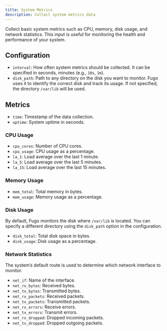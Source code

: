 ```yaml
---
title: System Metrics
description: Collect system metrics data
---
```


Collect basic system metrics such as CPU, memory, disk usage, and network statistics. This input is useful for monitoring the health and performance of your system.

## Configuration

- `interval`: How often system metrics should be collected. It can be specified in seconds, minutes (e.g., `10s`, `1m`).
- `disk_path`: Path to any directory on the disk you want to monitor. Fugo uses it to identify the correct disk and track its usage. If not specified, the directory `/var/lib` will be used.

## Metrics

- `time`: Timestamp of the data collection.
- `uptime`: System uptime in seconds.

### CPU Usage

- `cpu_cores`: Number of CPU cores.
- `cpu_usage`: CPU usage as a percentage.
- `la_1`: Load average over the last 1 minute.
- `la_5`: Load average over the last 5 minutes.
- `la_15`: Load average over the last 15 minutes.

### Memory Usage

- `mem_total`: Total memory in bytes.
- `mem_usage`: Memory usage as a percentage.

### Disk Usage

By default, Fugo monitors the disk where `/var/lib` is located. You can specify a different directory using the `disk_path` option in the configuration.

- `disk_total`: Total disk space in bytes.
- `disk_usage`: Disk usage as a percentage.

### Network Statistics

The system’s default route is used to determine which network interface to monitor.

- `net_if`: Name of the interface.
- `net_rx_bytes`: Received bytes.
- `net_tx_bytes`: Transmitted bytes.
- `net_rx_packets`: Received packets.
- `net_tx_packets`: Transmitted packets.
- `net_rx_errors`: Receive errors.
- `net_tx_errors`: Transmit errors.
- `net_rx_dropped`: Dropped incoming packets.
- `net_tx_dropped`: Dropped outgoing packets.
